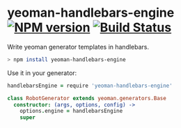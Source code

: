 yeoman-handlebars-engine [![NPM version](https://badge.fury.io/js/yeoman-handlebars-engine.png)](http://badge.fury.io/js/yeoman-handlebars-engine) [![Build Status](https://travis-ci.org/hurrymaplelad/yeoman-handlebars-engine.png)](https://travis-ci.org/hurrymaplelad/yeoman-handlebars-engine)
==============

Write yeoman generator templates in handlebars.

```sh
> npm install yeoman-handlebars-engine
```

Use it in your generator:
```coffee
handlebarsEngine = require 'yeoman-handlebars-engine'

class RobotGenerator extends yeoman.generators.Base
  constructor: (args, options, config) ->
    options.engine = handlebarsEngine
    super
```
